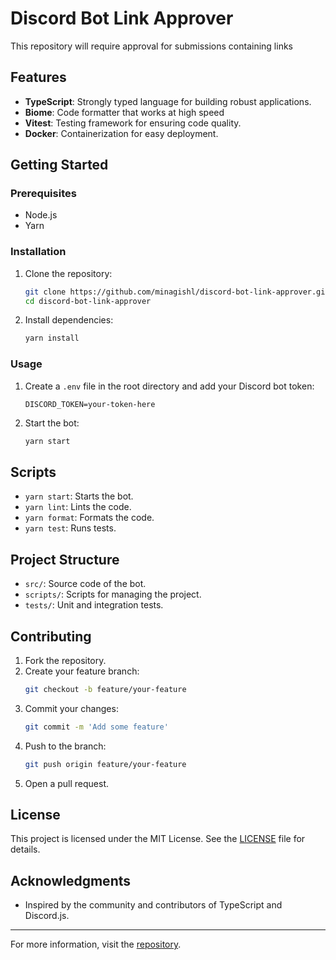 # Discord Bot Link Approver

This repository will require approval for submissions containing links

## Features

- **TypeScript**: Strongly typed language for building robust applications.
- **Biome**: Code formatter that works at high speed
- **Vitest**: Testing framework for ensuring code quality.
- **Docker**: Containerization for easy deployment.

## Getting Started

### Prerequisites

- Node.js
- Yarn

### Installation

1. Clone the repository:

   ```sh
   git clone https://github.com/minagishl/discord-bot-link-approver.git
   cd discord-bot-link-approver
   ```

2. Install dependencies:
   ```sh
   yarn install
   ```

### Usage

1. Create a `.env` file in the root directory and add your Discord bot token:

   ```env
   DISCORD_TOKEN=your-token-here
   ```

2. Start the bot:
   ```sh
   yarn start
   ```

## Scripts

- `yarn start`: Starts the bot.
- `yarn lint`: Lints the code.
- `yarn format`: Formats the code.
- `yarn test`: Runs tests.

## Project Structure

- `src/`: Source code of the bot.
- `scripts/`: Scripts for managing the project.
- `tests/`: Unit and integration tests.

## Contributing

1. Fork the repository.
2. Create your feature branch:
   ```sh
   git checkout -b feature/your-feature
   ```
3. Commit your changes:
   ```sh
   git commit -m 'Add some feature'
   ```
4. Push to the branch:
   ```sh
   git push origin feature/your-feature
   ```
5. Open a pull request.

## License

This project is licensed under the MIT License. See the [LICENSE](./LICENSE) file for details.

## Acknowledgments

- Inspired by the community and contributors of TypeScript and Discord.js.

---

For more information, visit the [repository](https://github.com/minagishl/discord-bot-link-approver).
